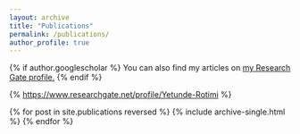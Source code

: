 ```yaml
---
layout: archive
title: "Publications"
permalink: /publications/
author_profile: true
---
```


{% if author.googlescholar %}
  You can also find my articles on <u><a href="{{author.googlescholar}}">my Research Gate profile</a>.</u>
{% endif %}

{% https://www.researchgate.net/profile/Yetunde-Rotimi %}

{% for post in site.publications reversed %}
  {% include archive-single.html %}
{% endfor %}
